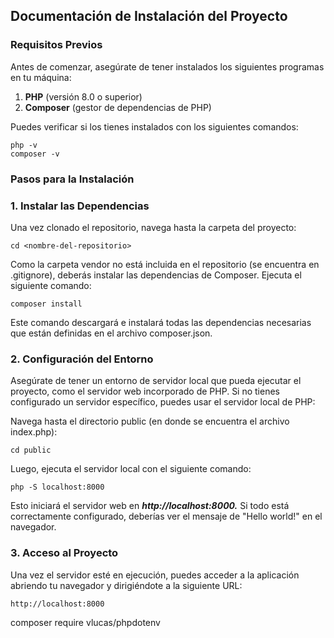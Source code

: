 ## Documentación de Instalación del Proyecto

### Requisitos Previos

Antes de comenzar, asegúrate de tener instalados los siguientes programas en tu máquina:

1. **PHP** (versión 8.0 o superior)
2. **Composer** (gestor de dependencias de PHP)

Puedes verificar si los tienes instalados con los siguientes comandos:

```
php -v
composer -v
```

### Pasos para la Instalación

### 1. Instalar las Dependencias ###
Una vez clonado el repositorio, navega hasta la carpeta del proyecto:
```
cd <nombre-del-repositorio>
```
Como la carpeta vendor no está incluida en el repositorio (se encuentra en .gitignore), deberás instalar las dependencias de Composer. Ejecuta el siguiente comando:

```
composer install
```
Este comando descargará e instalará todas las dependencias necesarias que están definidas en el archivo composer.json.

### 2. Configuración del Entorno ###
Asegúrate de tener un entorno de servidor local que pueda ejecutar el proyecto, como el servidor web incorporado de PHP. Si no tienes configurado un servidor específico, puedes usar el servidor local de PHP:

Navega hasta el directorio public (en donde se encuentra el archivo index.php):

```
cd public
```

Luego, ejecuta el servidor local con el siguiente comando:

```
php -S localhost:8000
```
Esto iniciará el servidor web en ***http://localhost:8000.*** Si todo está correctamente configurado, deberías ver el mensaje de "Hello world!" en el navegador.

### 3. Acceso al Proyecto ###
Una vez el servidor esté en ejecución, puedes acceder a la aplicación abriendo tu navegador y dirigiéndote a la siguiente URL:

```
http://localhost:8000
```
composer require vlucas/phpdotenv
